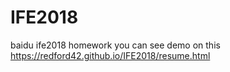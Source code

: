 # IFE2018
baidu ife2018 homework
you can see demo on this https://redford42.github.io/IFE2018/resume.html
